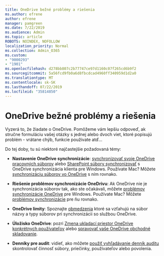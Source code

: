 ```yaml
---
title: OneDrive bežné problémy a riešenia
ms.author: efrene
author: efrene
manager: pamgreen
ms.date: 7/22/2019
ms.audience: Admin
ms.topic: article
ROBOTS: NOINDEX, NOFOLLOW
localization_priority: Normal
ms.collection: Admin_O365
ms.custom:
- "9000293"
- "1901"
ms.openlocfilehash: d278bb807c2b77747ce97d1160c07f265cd6b9f2
ms.sourcegitcommit: 5a56fcd9fb0a6d8fbcdcad4960ff340959d1d2a0
ms.translationtype: MT
ms.contentlocale: sk-SK
ms.lasthandoff: 07/22/2019
ms.locfileid: "35814850"
---
```

# <a name="onedrive-common-issues-and-resolutions"></a>OneDrive bežné problémy a riešenia

Vyzerá to, že žiadate o OneDrive. Pomôžeme vám lepšiu odpoveď, ak stručne formuláciu vašej otázky s jednej alebo dvoch viet, ktoré popisujú problém - vrátane chýb, funkcie používate atď...  

Do tej doby, tu sú niektoré najčastejšie požadovaná témy:

- **Nastavenie OneDrive synchronizácie**: [synchronizovať svoje OneDrive pracovných súborov](https://go.microsoft.com/fwlink/?linkid=533375) alebo [SharePoint súbory synchronizovať](https://go.microsoft.com/fwlink/?linkid=871666) s OneDrive synchronizácia klienta pre Windows.  Používate Mac? Môžete [synchronizáciu súborov vo OneDrive](https://support.office.com/article/Sync-files-with-the-OneDrive-sync-client-on-Mac-OS-X-d11b9f29-00bb-4172-be39-997da46f913f) s ním rovnako.

- **Riešenie problémov synchronizácie OneDrivu**: Ak OneDrive nie je synchronizácia súborov tak, ako ste očakávali, môžete [problémov synchronizácie OneDrive](https://go.microsoft.com/fwlink/?linkid=866431) pre Windows. Používate Mac? Môžete [problémov synchronizácie](https://support.office.com/article/fix-onedrive-sync-problems-on-a-mac-af3012d7-13ec-4ac9-bbb1-ebcd2a0cd756?ui=en-US&rs=en-US&ad=US) pre ňu rovnako.
- **OneDrive limity**: Spoznajte [obmedzenia](https://support.office.com/article/Invalid-file-names-and-file-types-in-OneDrive-OneDrive-for-Business-and-SharePoint-64883a5d-228e-48f5-b3d2-eb39e07630fa) ktoré sa vzťahujú na súbor názvy a typy súborov pri synchronizácii so službou OneDrive.
- **Úložisko OneDrive**: pozri [Zmena ukladací priestor OneDrive konkrétnych používateľov](https://docs.microsoft.com/onedrive/change-user-storage) alebo [spravovať vaše OneDrive obchodné skladovanie](https://support.office.com/article/Manage-your-OneDrive-for-Business-storage-31519161-059C-4764-B6F8-F5CD29F7FE68).
- **Denníky pre audit**: vidieť, ako môžete [použiť vyhľadávanie denník auditu](https://docs.microsoft.com/office365/securitycompliance/search-the-audit-log-in-security-and-compliance#search-the-audit-log) skontrolovať činnosť súbory, priečinky, používateľov alebo povolenia. 
